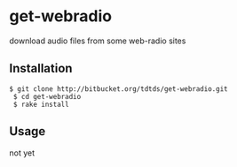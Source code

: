 # get-webradio

download audio files from some web-radio sites

## Installation

    $ git clone http://bitbucket.org/tdtds/get-webradio.git
	 $ cd get-webradio
	 $ rake install

## Usage

not yet

